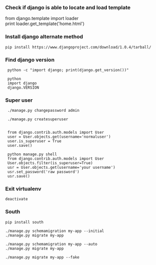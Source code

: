 ### Check if django is able to locate and load template

from django.template import loader  
print loader.get_template('home.html')


### Install django alternate method
    
    pip install https://www.djangoproject.com/download/1.0.4/tarball/    


### Find django version 
     python -c "import django; print(django.get_version())"   
     
     python
     import django
     django.VERSION
     
### Super user
     ./manage.py changepassword admin
     
     ./manage.py createsuperuser
     
     
     from django.contrib.auth.models import User
     user = User.objects.get(username='normaluser')
     user.is_superuser = True
     user.save()
    
     python manage.py shell
     from django.contrib.auth.models import User
     User.objects.filter(is_superuser=True)
     usr = User.objects.get(username='your username')
     usr.set_password('raw password')
     usr.save()
     
### Exit virtualenv
    deactivate


### South 
    pip install south
    
    ./manage.py schemamigration my-app --initial
    ./manage.py migrate my-app
    
    ./manage.py schemamigration my-app --auto
    ./manage.py migrate my-app
    
    ./manage.py migrate my-app --fake
    
